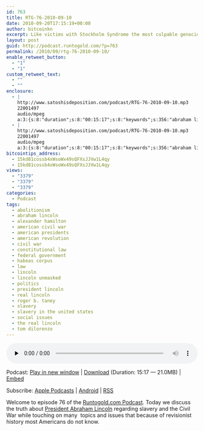 ```yaml
---
id: 763
title: RTG-76-2010-09-10
date: 2010-09-20T17:15:19+00:00
author: bitcoinkn
excerpt: Like victims with Stockholm Syndrome the most culpable genociders, like Abraham Lincoln, become the most reverenced sociopaths in revisionist history.
layout: post
guid: http://podcast.runtogold.com/?p=763
permalink: /2010/09/rtg-76-2010-09-10/
enable_retweet_button:
  - "1"
  - "1"
custom_retweet_text:
  - ""
  - ""
enclosure:
  - |
    http://www.satoshisdeposition.com/podcast/RTG-76-2010-09-10.mp3
    22001497
    audio/mpeg
    a:3:{s:8:"duration";s:8:"00:15:17";s:8:"keywords";s:356:"abraham lincoln, lincoln, president lincoln, civil war, slavery, real lincoln, american revolution, federal government, american presidents, habeas corpus, tom dilorenzo, lincoln unmasked, alexander hamilton, politics, law, slavery in the united states, constitutional law, roger b. taney, the real lincoln, american civil war, abolitionism, social issues ";s:6:"author";s:17:"Trace Mayer, J.D.";}
  - |
    http://www.satoshisdeposition.com/podcast/RTG-76-2010-09-10.mp3
    22001497
    audio/mpeg
    a:3:{s:8:"duration";s:8:"00:15:17";s:8:"keywords";s:356:"abraham lincoln, lincoln, president lincoln, civil war, slavery, real lincoln, american revolution, federal government, american presidents, habeas corpus, tom dilorenzo, lincoln unmasked, alexander hamilton, politics, law, slavery in the united states, constitutional law, roger b. taney, the real lincoln, american civil war, abolitionism, social issues ";s:6:"author";s:17:"Trace Mayer, J.D.";}
bitcointips_address:
  - 15kd81cossb4xWsoWx49sQFXsJJVw1L4qy
  - 15kd81cossb4xWsoWx49sQFXsJJVw1L4qy
views:
  - "3379"
  - "3379"
  - "3379"
categories:
  - Podcast
tags:
  - abolitionism
  - abraham lincoln
  - alexander hamilton
  - american civil war
  - american presidents
  - american revolution
  - civil war
  - constitutional law
  - federal government
  - habeas corpus
  - law
  - lincoln
  - lincoln unmasked
  - politics
  - president lincoln
  - real lincoln
  - roger b. taney
  - slavery
  - slavery in the united states
  - social issues
  - the real lincoln
  - tom dilorenzo
---
```

<!--powerpress_player-->

<div class="powerpress_player" id="powerpress_player_5667">
  <audio class="wp-audio-shortcode" id="audio-763-78" preload="none" style="width: 100%;" controls="controls"><source type="audio/mpeg" src="http://media.blubrry.com/bitcoinruntogold/p/www.satoshisdeposition.com/podcast/RTG-76-2010-09-10.mp3?_=78" /><a href="http://media.blubrry.com/bitcoinruntogold/p/www.satoshisdeposition.com/podcast/RTG-76-2010-09-10.mp3">http://media.blubrry.com/bitcoinruntogold/p/www.satoshisdeposition.com/podcast/RTG-76-2010-09-10.mp3</a></audio>
</div>

<p class="powerpress_links powerpress_links_mp3">
  Podcast: <a href="http://media.blubrry.com/bitcoinruntogold/p/www.satoshisdeposition.com/podcast/RTG-76-2010-09-10.mp3" class="powerpress_link_pinw" target="_blank" title="Play in new window" onclick="return powerpress_pinw('https://www.bitcoin.kn/?powerpress_pinw=763-podcast');" rel="nofollow">Play in new window</a> | <a href="http://media.blubrry.com/bitcoinruntogold/s/www.satoshisdeposition.com/podcast/RTG-76-2010-09-10.mp3" class="powerpress_link_d" title="Download" rel="nofollow" download="RTG-76-2010-09-10.mp3">Download</a> (Duration: 15:17 &#8212; 21.0MB) | <a href="#" class="powerpress_link_e" title="Embed" onclick="return powerpress_show_embed('763-podcast');" rel="nofollow">Embed</a>
</p>

<p class="powerpress_embed_box" id="powerpress_embed_763-podcast" style="display: none;">
  <input id="powerpress_embed_763-podcast_t" type="text" value="<iframe width=&quot;320&quot; height=&quot;30&quot; src=&quot;https://www.bitcoin.kn/?powerpress_embed=763-podcast&amp;powerpress_player=mediaelement-audio&quot; frameborder=&quot;0&quot; scrolling=&quot;no&quot;></iframe>" onclick="javascript: this.select();" onfocus="javascript: this.select();" style="width: 70%;" readOnly />
</p>

<p class="powerpress_links powerpress_subscribe_links">
  Subscribe: <a href="https://itunes.apple.com/WebObjects/MZStore.woa/wa/viewPodcast?id=301670981&mt=2&ls=1#episodeGuid=http%3A%2F%2Fpodcast.runtogold.com%2F%3Fp%3D763" class="powerpress_link_subscribe powerpress_link_subscribe_itunes" title="Subscribe on Apple Podcasts" rel="nofollow">Apple Podcasts</a> | <a href="https://subscribeonandroid.com/www.bitcoin.kn/feed/podcast/" class="powerpress_link_subscribe powerpress_link_subscribe_android" title="Subscribe on Android" rel="nofollow">Android</a> | <a href="https://www.bitcoin.kn/feed/podcast/" class="powerpress_link_subscribe powerpress_link_subscribe_rss" title="Subscribe via RSS" rel="nofollow">RSS</a>
</p>

Welcome to episode 76 of the <a href="http://podcast.runtogold.com/2010/09/rtg-76-2010-09-10/" target="_blank">Runtogold.com Podcast</a>. Today we discuss the truth about <a title="abraham lincoln sociopath" href="http://www.runtogold.com/2010/09/abraham-lincoln-reverenced-sociopath/" target="_blank">President Abraham Lincoln</a> regarding slavery and the Civil War while touching on many  topics and issues that because of revisionist history most Americans do not know.